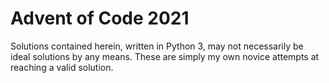 # Advent of Code 2021
Solutions contained herein, written in Python 3, may not necessarily be ideal solutions by any means. These are simply my own novice attempts at reaching a valid solution.

